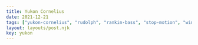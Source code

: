 ```yaml
---
title: Yukon Cornelius
date: 2021-12-21
tags: ["yukon-cornelius", "rudolph", "rankin-bass", "stop-motion", "winter"]
layout: layouts/post.njk
key: yukon
---
```

